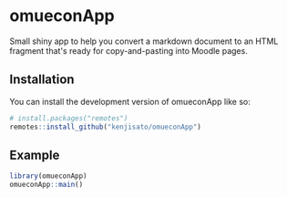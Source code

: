 # omueconApp

<!-- badges: start -->
<!-- badges: end -->

Small shiny app to help you convert a markdown document to an HTML fragment that's ready for copy-and-pasting into Moodle pages. 

## Installation

You can install the development version of omueconApp like so:

``` r
# install.packages("remotes")
remotes::install_github("kenjisato/omueconApp")
```

## Example

``` r
library(omueconApp)
omueconApp::main()
```

